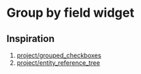 # Group by field widget

## Inspiration
1. [project/grouped_checkboxes](https://www.drupal.org/project/grouped_checkboxes)
2. [project/entity_reference_tree](https://www.drupal.org/project/entity_reference_tree)

